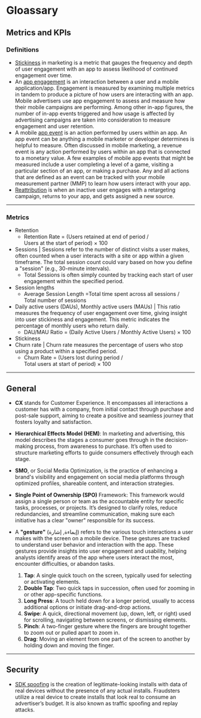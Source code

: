 # Gloassary

## Metrics and KPIs
### Definitions
* [Stickiness](https://www.adjust.com/glossary/user-stickiness/) in marketing is a metric that gauges the frequency and depth of user engagement with an app to assess likelihood of continued engagement over time.
* An [app engagement](https://www.adjust.com/glossary/engagement/) is an interaction between a user and a mobile application/app. Engagement is measured by examining multiple metrics in tandem to produce a picture of how users are interacting with an app. Mobile advertisers use app engagement to assess and measure how their mobile campaigns are performing. Among other in-app figures, the number of in-app events triggered and how usage is affected by advertising campaigns are taken into consideration to measure engagement and user retention.
* A mobile [app event](https://www.adjust.com/glossary/events/) is an action performed by users within an app. An app event can be anything a mobile marketer or developer determines is helpful to measure. Often discussed in mobile marketing, a revenue event is any action performed by users within an app that is connected to a monetary value. A few examples of mobile app events that might be measured include a user completing a level of a game, visiting a particular section of an app, or making a purchase. Any and all actions that are defined as an event can be tracked with your mobile measurement partner (MMP) to learn how users interact with your app.
* [Reattribution](https://help.adjust.com/en/article/reattribution) is when an inactive user engages with a retargeting campaign, returns to your app, and gets assigned a new source.


-----

### Metrics
* Retention
   - Retention Rate = (Users retained at end of period / Users at the start of period) × 100
* Sessions | Sessions refer to the number of distinct visits a user makes, often counted when a user interacts with a site or app within a given timeframe. The total session count could vary based on how you define a "session" (e.g., 30-minute intervals).
  - Total Sessions is often simply counted by tracking each start of user engagement within the specified period.
* Session lengths
  - Average Session Length =Total time spent across all sessions /  Total number of sessions
* Daily active users (DAUs), Monthly active users (MAUs) | This ratio measures the frequency of user engagement over time, giving insight into user stickiness and engagement. This metric indicates the percentage of monthly users who return daily.
  - DAU/MAU Ratio = (Daily Active Users / Monthly Active Users) × 100
* Stickiness
* Churn rate | Churn rate measures the percentage of users who stop using a product within a specified period.
  - Churn Rate = (Users lost during period / Total users at start of period) × 100


-----
## General
* **CX** stands for Customer Experience. It encompasses all interactions a customer has with a company, from initial contact through purchase and post-sale support, aiming to create a positive and seamless journey that fosters loyalty and satisfaction.
* **Hierarchical Effects Model (HEM)**: In marketing and advertising, this model describes the stages a consumer goes through in the decision-making process, from awareness to purchase. It’s often used to structure marketing efforts to guide consumers effectively through each stage.
* **SMO**, or Social Media Optimization, is the practice of enhancing a brand's visibility and engagement on social media platforms through optimized profiles, shareable content, and interaction strategies.
* **Single Point of Ownership (SPO)** Framework: This framework would assign a single person or team as the accountable entity for specific tasks, processes, or projects. It’s designed to clarify roles, reduce redundancies, and streamline communication, making sure each initiative has a clear "owner" responsible for its success.

* A **"gesture"** (إيماءة, إشارة) refers to the various touch interactions a user makes with the screen on a mobile device. These gestures are tracked to understand user behavior and interaction with the app. These gestures provide insights into user engagement and usability, helping analysts identify areas of the app where users interact the most, encounter difficulties, or abandon tasks.
  1. **Tap**: A single quick touch on the screen, typically used for selecting or activating elements.
  2. **Double Tap**: Two quick taps in succession, often used for zooming in or other app-specific functions.
  3. **Long Press**: A touch held down for a longer period, usually to access additional options or initiate drag-and-drop actions.
  4. **Swipe**: A quick, directional movement (up, down, left, or right) used for scrolling, navigating between screens, or dismissing elements.
  5. **Pinch**: A two-finger gesture where the fingers are brought together to zoom out or pulled apart to zoom in.
  6. **Drag**: Moving an element from one part of the screen to another by holding down and moving the finger.


-----

## Security
* [SDK spoofing](https://www.adjust.com/glossary/sdk-spoofing/) is the creation of legitimate-looking installs with data of real devices without the presence of any actual installs. Fraudsters utilize a real device to create installs that look real to consume an advertiser’s budget. It is also known as traffic spoofing and replay attacks.
